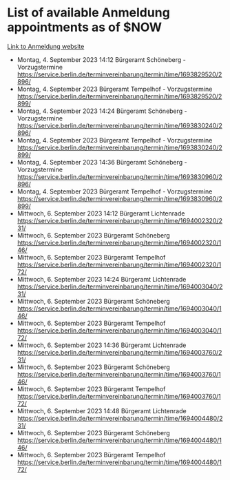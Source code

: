 # List of available Anmeldung appointments as of $NOW
[Link to Anmeldung website](https://service.berlin.de/terminvereinbarung/termin/tag.php?termin=1&anliegen[]=120686&dienstleisterlist=122210,122217,327316,122219,327312,122227,327314,122231,327346,122243,327348,122254,122252,329742,122260,329745,122262,329748,122271,327278,122273,327274,122277,327276,330436,122280,327294,122282,327290,122284,327292,122291,327270,122285,327266,122286,327264,122296,327268,150230,329760,122297,327286,122294,327284,122312,329763,122314,329775,122304,327330,122311,327334,122309,327332,317869,122281,327352,122279,329772,122283,122276,327324,122274,327326,122267,329766,122246,327318,122251,327320,122257,327322,122208,327298,122226,327300&herkunft=http%3A%2F%2Fservice.berlin.de%2Fdienstleistung%2F120686%2F)
- Montag, 4. September 2023 14:12 Bürgeramt Schöneberg - Vorzugstermine https://service.berlin.de/terminvereinbarung/termin/time/1693829520/2896/
- Montag, 4. September 2023  Bürgeramt Tempelhof - Vorzugstermine https://service.berlin.de/terminvereinbarung/termin/time/1693829520/2899/
- Montag, 4. September 2023 14:24 Bürgeramt Schöneberg - Vorzugstermine https://service.berlin.de/terminvereinbarung/termin/time/1693830240/2896/
- Montag, 4. September 2023  Bürgeramt Tempelhof - Vorzugstermine https://service.berlin.de/terminvereinbarung/termin/time/1693830240/2899/
- Montag, 4. September 2023 14:36 Bürgeramt Schöneberg - Vorzugstermine https://service.berlin.de/terminvereinbarung/termin/time/1693830960/2896/
- Montag, 4. September 2023  Bürgeramt Tempelhof - Vorzugstermine https://service.berlin.de/terminvereinbarung/termin/time/1693830960/2899/
- Mittwoch, 6. September 2023 14:12 Bürgeramt Lichtenrade https://service.berlin.de/terminvereinbarung/termin/time/1694002320/231/
- Mittwoch, 6. September 2023  Bürgeramt Schöneberg https://service.berlin.de/terminvereinbarung/termin/time/1694002320/146/
- Mittwoch, 6. September 2023  Bürgeramt Tempelhof https://service.berlin.de/terminvereinbarung/termin/time/1694002320/172/
- Mittwoch, 6. September 2023 14:24 Bürgeramt Lichtenrade https://service.berlin.de/terminvereinbarung/termin/time/1694003040/231/
- Mittwoch, 6. September 2023  Bürgeramt Schöneberg https://service.berlin.de/terminvereinbarung/termin/time/1694003040/146/
- Mittwoch, 6. September 2023  Bürgeramt Tempelhof https://service.berlin.de/terminvereinbarung/termin/time/1694003040/172/
- Mittwoch, 6. September 2023 14:36 Bürgeramt Lichtenrade https://service.berlin.de/terminvereinbarung/termin/time/1694003760/231/
- Mittwoch, 6. September 2023  Bürgeramt Schöneberg https://service.berlin.de/terminvereinbarung/termin/time/1694003760/146/
- Mittwoch, 6. September 2023  Bürgeramt Tempelhof https://service.berlin.de/terminvereinbarung/termin/time/1694003760/172/
- Mittwoch, 6. September 2023 14:48 Bürgeramt Lichtenrade https://service.berlin.de/terminvereinbarung/termin/time/1694004480/231/
- Mittwoch, 6. September 2023  Bürgeramt Schöneberg https://service.berlin.de/terminvereinbarung/termin/time/1694004480/146/
- Mittwoch, 6. September 2023  Bürgeramt Tempelhof https://service.berlin.de/terminvereinbarung/termin/time/1694004480/172/
